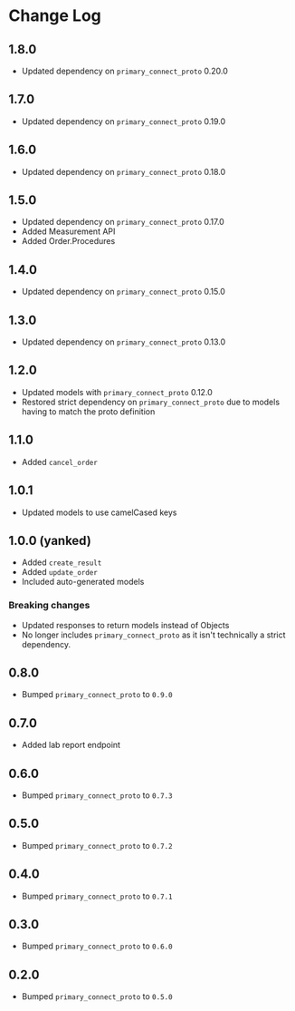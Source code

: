 # Change Log

## 1.8.0

- Updated dependency on `primary_connect_proto` 0.20.0

## 1.7.0

- Updated dependency on `primary_connect_proto` 0.19.0

## 1.6.0

- Updated dependency on `primary_connect_proto` 0.18.0

## 1.5.0

- Updated dependency on `primary_connect_proto` 0.17.0
- Added Measurement API
- Added Order.Procedures

## 1.4.0

- Updated dependency on `primary_connect_proto` 0.15.0

## 1.3.0

- Updated dependency on `primary_connect_proto` 0.13.0

## 1.2.0

- Updated models with `primary_connect_proto` 0.12.0
- Restored strict dependency on `primary_connect_proto` due to
models having to match the proto definition

## 1.1.0

- Added `cancel_order`

## 1.0.1

- Updated models to use camelCased keys

## 1.0.0 (yanked)

- Added `create_result`
- Added `update_order`
- Included auto-generated models

### Breaking changes

- Updated responses to return models instead of Objects
- No longer includes `primary_connect_proto` as it isn't technically a strict dependency.

## 0.8.0

- Bumped `primary_connect_proto` to `0.9.0`

## 0.7.0

- Added lab report endpoint

## 0.6.0

- Bumped `primary_connect_proto` to `0.7.3`

## 0.5.0

- Bumped `primary_connect_proto` to `0.7.2`

## 0.4.0

- Bumped `primary_connect_proto` to `0.7.1`

## 0.3.0

- Bumped `primary_connect_proto` to `0.6.0`

## 0.2.0

- Bumped `primary_connect_proto` to `0.5.0`
